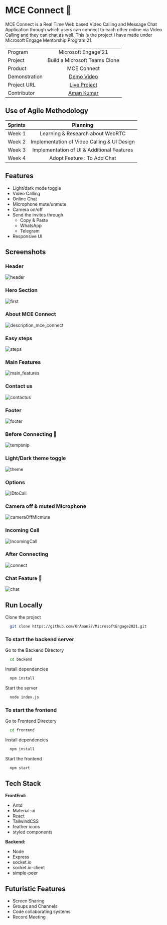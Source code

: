 
# MCE Connect 📸

MCE Connect is a Real Time Web based Video Calling and Message Chat Application through which users can connect to each other online via Video Calling and they can chat as well. This is the project I have made under Microsoft Engage Mentorship Program'21. 

|||
| :------------- | :----------: | 
|  Program |Microsoft Engage'21 |
| Project  | Build a Microsoft Teams Clone |
| Product | MCE Connect |
| Demonstration | [Demo Video](https://youtu.be/JQISbze4RBM) |
| Project URL | [Live Project](https://mce-connect.netlify.app) |
|Contributor|[Aman Kumar](https://www.linkedin.com/in/amankumar2702)|

## Use of Agile Methodology

|Sprints|Planning|
| :------------- | :----------: | 
|  Week 1 | Learning & Research about WebRTC |
|  Week 2 | Implementation of Video Calling & UI Design|
|  Week 3 | Implementation of UI & Additional Features|
|  Week 4 | Adopt Feature : To Add Chat |

## Features

- Light/dark mode toggle
- Video Calling
- Online Chat
- Microphone mute/unmute
- Camera on/off
- Send the invites through 
    - Copy & Paste
    - WhatsApp
    - Telegram
- Responsive UI

## Screenshots

### Header
![header](https://user-images.githubusercontent.com/67097430/125348132-76495f00-e379-11eb-8133-cfefad3d615a.PNG)

### Hero Section
![first](https://user-images.githubusercontent.com/67097430/125347794-fb804400-e378-11eb-9d12-562dc33badbe.PNG)

### About MCE Connect
![description_mce_connect](https://user-images.githubusercontent.com/67097430/125347824-05a24280-e379-11eb-94c7-d87450ac400e.PNG)

### Easy steps
![steps](https://user-images.githubusercontent.com/67097430/125348048-5ade5400-e379-11eb-8a07-b98fb06b10c5.PNG)

### Main Features 
![main_features](https://user-images.githubusercontent.com/67097430/125348068-63368f00-e379-11eb-8601-a9213dd6c89b.PNG)

### Contact us
![contactus](https://user-images.githubusercontent.com/67097430/125348096-6c276080-e379-11eb-8420-27c27699c46e.PNG)

### Footer
![footer](https://user-images.githubusercontent.com/67097430/125348115-7184ab00-e379-11eb-83e2-8b54cc4c614b.PNG)

### Before Connecting 🤵
![tempsnip](https://user-images.githubusercontent.com/67097430/125348229-94af5a80-e379-11eb-9ef3-f4a0a95d8282.png)

### Light/Dark theme toggle
![theme](https://user-images.githubusercontent.com/67097430/125349976-ca554300-e37b-11eb-9d4a-9c568e9188ee.PNG)

### Options
![IDtoCall](https://user-images.githubusercontent.com/67097430/125348334-b3adec80-e379-11eb-8117-e4d31d0288a7.PNG)

### Camera off & muted Microphone 
![cameraOffMicmute](https://user-images.githubusercontent.com/67097430/125348358-bdcfeb00-e379-11eb-8988-ad7b593acdd1.PNG)

### Incoming Call
![IncomingCall](https://user-images.githubusercontent.com/67097430/125348184-88c39880-e379-11eb-8af9-d9d23a6009f6.PNG)

### After Connecting
![connect](https://user-images.githubusercontent.com/67097430/125348462-de984080-e379-11eb-8464-bab172c008ba.png)

### Chat Feature 📧
![chat](https://user-images.githubusercontent.com/67097430/125348724-3767d900-e37a-11eb-8ef5-144bd603e53e.PNG)

## Run Locally

Clone the project

```bash
  git clone https://github.com/KrAman27/MicrosoftEngage2021.git
```

### To start the backend server

Go to the Backend Directory

```bash
  cd backend
```

Install dependencies

```bash
  npm install
```

Start the server

```bash
  node index.js
```

### To start the frontend

Go to Frontend Directory

```bash
  cd frontend
```

Install dependencies

```bash
  npm install
```

Start the frontend

```bash
  npm start
```

## Tech Stack

**FrontEnd:** 
* Antd
* Material-ui
* React
* TailwindCSS
* feather icons
* styled components

**Backend:**
* Node
* Express
* socket.io
* socket.io-client
* simple-peer

## Futuristic Features

* Screen Sharing
* Groups and Channels
* Code collaborating systems
* Record Meeting